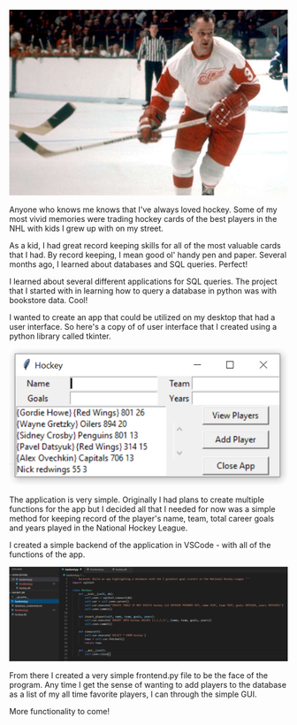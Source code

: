 ![Gordie Howe](/img/Howe.jpg)

Anyone who knows me knows that I've always loved hockey.  Some of my most vivid memories were trading hockey cards of the best players in the NHL with kids I grew up with on my street.

As a kid, I had great record keeping skills for all of the most valuable cards that I had.  By record keeping, I mean good ol' handy pen and paper.  Several months ago, I learned about databases and SQL queries.  Perfect!

I learned about several different applications for SQL queries.  The project that I started with in learning how to query a database in python was with bookstore data.  Cool!

I wanted to create an app that could be utilized on my desktop that had a user interface.  So here's a copy of of user interface that I created using a python library called tkinter.

![User Interface](/img/sql_gui.PNG)

The application is very simple.  Originally I had plans to create multiple functions for the app but I decided all that I needed for now was a simple method for keeping record of the player's name, team, total career goals and years played in the National Hockey League.

I created a simple backend of the application in VSCode - with all of the functions of the app.

![Backend](/img/backend.PNG)

From there I created a very simple frontend.py file to be the face of the program.  Any time I get the sense of wanting to add players to the database as a list of my all time favorite players, I can through the simple GUI.

More functionality to come!
